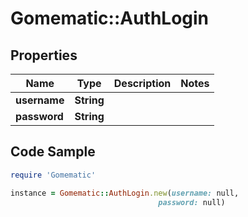 # Gomematic::AuthLogin

## Properties

Name | Type | Description | Notes
------------ | ------------- | ------------- | -------------
**username** | **String** |  | 
**password** | **String** |  | 

## Code Sample

```ruby
require 'Gomematic'

instance = Gomematic::AuthLogin.new(username: null,
                                 password: null)
```


